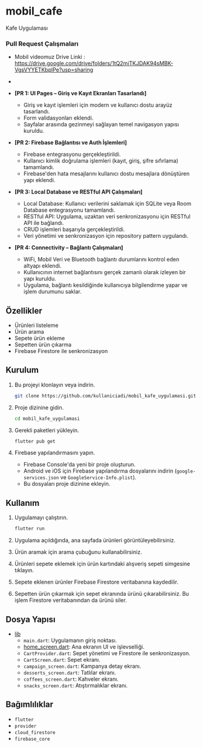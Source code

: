 # mobil_cafe

Kafe Uygulaması

### Pull Request Çalışmaları

- Mobil videomuz Drive Linki : https://drive.google.com/drive/folders/1tQ2miTKJDAK94sMBK-VgsVYYETKbplPe?usp=sharing

- 
- **[PR 1: UI Pages – Giriş ve Kayıt Ekranları Tasarlandı]**
  - Giriş ve kayıt işlemleri için modern ve kullanıcı dostu arayüz tasarlandı.
  - Form validasyonları eklendi.
  - Sayfalar arasında gezinmeyi sağlayan temel navigasyon yapısı kuruldu.

- **[PR 2: Firebase Bağlantısı ve Auth İşlemleri]**
  - Firebase entegrasyonu gerçekleştirildi.
  - Kullanıcı kimlik doğrulama işlemleri (kayıt, giriş, şifre sıfırlama) tamamlandı.
  - Firebase'den hata mesajlarını kullanıcı dostu mesajlara dönüştüren yapı eklendi.

- **[PR 3: Local Database ve RESTful API Çalışmaları]**
  - Local Database: Kullanıcı verilerini saklamak için SQLite veya Room Database entegrasyonu tamamlandı.
  - RESTful API: Uygulama, uzaktan veri senkronizasyonu için RESTful API ile bağlandı.
  - CRUD işlemleri başarıyla gerçekleştirildi.
  - Veri yönetimi ve senkronizasyon için repository pattern uygulandı.

- **[PR 4: Connectivity – Bağlantı Çalışmaları]**
  - WiFi, Mobil Veri ve Bluetooth bağlantı durumlarını kontrol eden altyapı eklendi.
  - Kullanıcının internet bağlantısını gerçek zamanlı olarak izleyen bir yapı kuruldu.
  - Uygulama, bağlantı kesildiğinde kullanıcıya bilgilendirme yapar ve işlem durumunu saklar.


## Özellikler

- Ürünleri listeleme
- Ürün arama
- Sepete ürün ekleme
- Sepetten ürün çıkarma
- Firebase Firestore ile senkronizasyon

## Kurulum

1. Bu projeyi klonlayın veya indirin.
    ```bash
    git clone https://github.com/kullaniciadi/mobil_kafe_uygulamasi.git
    ```

2. Proje dizinine gidin.
    ```bash
    cd mobil_kafe_uygulamasi
    ```

3. Gerekli paketleri yükleyin.
    ```bash
    flutter pub get
    ```

4. Firebase yapılandırmasını yapın.
    - Firebase Console'da yeni bir proje oluşturun.
    - Android ve iOS için Firebase yapılandırma dosyalarını indirin (`google-services.json` ve `GoogleService-Info.plist`).
    - Bu dosyaları proje dizinine ekleyin.

## Kullanım

1. Uygulamayı çalıştırın.
    ```bash
    flutter run
    ```

2. Uygulama açıldığında, ana sayfada ürünleri görüntüleyebilirsiniz.

3. Ürün aramak için arama çubuğunu kullanabilirsiniz.

4. Ürünleri sepete eklemek için ürün kartındaki alışveriş sepeti simgesine tıklayın.

5. Sepete eklenen ürünler Firebase Firestore veritabanına kaydedilir.

6. Sepetten ürün çıkarmak için sepet ekranında ürünü çıkarabilirsiniz. Bu işlem Firestore veritabanından da ürünü siler.

## Dosya Yapısı

- [lib](http://_vscodecontentref_/1)
  - `main.dart`: Uygulamanın giriş noktası.
  - [home_screen.dart](http://_vscodecontentref_/2): Ana ekranın UI ve işlevselliği.
  - `CartProvider.dart`: Sepet yönetimi ve Firestore ile senkronizasyon.
  - `CartScreen.dart`: Sepet ekranı.
  - `campaign_screen.dart`: Kampanya detay ekranı.
  - `desserts_screen.dart`: Tatlılar ekranı.
  - `coffees_screen.dart`: Kahveler ekranı.
  - `snacks_screen.dart`: Atıştırmalıklar ekranı.

## Bağımlılıklar

- `flutter`
- `provider`
- `cloud_firestore`
- `firebase_core`


